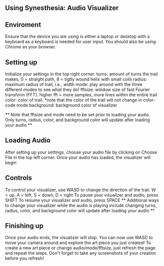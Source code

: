 ## Using Synesthesia: Audio Visualizer

## Enviroment
Ensure that the device you are using is either a laptop or desktop with a keyboard as a keyboard is needed for user input.
You should also be using Chrome as your browser. 

## Setting up
Initialize your settings in the top right corner.
turns: amount of turns the trail makes, 0 = straight path, 8 = tigtly wound helix with small coils
radius: maximum radius of trail, i.e., width
mode: play around with the three different modes to see what they do!
fftsize: window size of fast Fourier transform (FFT). higher fft = more samples, more lines within the entire trail
color: color of trail. *note that the color of the trail will not change in color-code mode
background: background color of visualizer

** Note that fftsize and mode need to be set prior to loading your audio. Only turns, radius, color, and background color will update after loading your audio **

## Loading Audio
After setting up your settings, choose your audio file by clicking on Choose File in the top left corner.
Once your audio has loaded, the visualizer will begin

## Controls
To control your visualizer, use WASD to change the direction of the trail.
W = up, A = left, S = down, D = right
To pause your visualizer and audio, press SHIFT
To resume your visualizer and audio, press SPACE
** Additional ways to change your visualizer while the audio is playing include changing turns, radius, color, and background color will update after loading your audio **

## Finishing up
Once your audio ends, the visualizer will stop. You can now use WASD to move your camera around and explore the art piece you just created!
To create a new art piece or change audio/mode/fftsize, just refresh the page and repeat the steps. Don't forget to take any screenshots of your creation before you refresh!